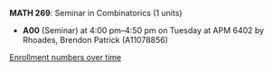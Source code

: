 **MATH 269**: Seminar in Combinatorics (1 units)

- **A00** (Seminar) at 4:00 pm–4:50 pm on Tuesday at APM 6402 by Rhoades, Brendon Patrick (A11078856)

[Enrollment numbers over time](./MATH269.tsv)

